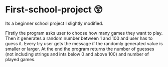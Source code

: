 # First-school-project 😲
Its a beginner school project I slightly modified.

Firstly the program asks user to choose how many games they want to play. Then it generates a random number between 1 and 100 and user has to guess it. Every try user gets the message if the randomly generated value is smaller or larger. At the end the program returns the number of guesses (not including strings and ints below 0 and above 100) and number of played games.
